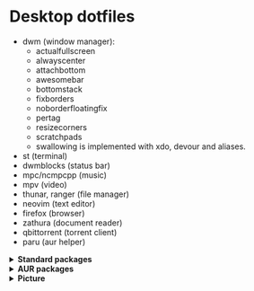 # Desktop dotfiles

- dwm (window manager):
    - actualfullscreen
    - alwayscenter
    - attachbottom
    - awesomebar
    - bottomstack
    - fixborders
    - noborderfloatingfix
    - pertag
    - resizecorners
    - scratchpads
    - swallowing is implemented with xdo, devour and aliases.
- st (terminal)
- dwmblocks (status bar)
- mpc/ncmpcpp (music)
- mpv (video)
- thunar, ranger (file manager)
- neovim (text editor)
- firefox (browser)
- zathura (document reader)
- qbittorrent (torrent client)
- paru (aur helper)

<details>
<summary><strong>Standard packages</strong></summary>
  
```bash
xorg xorg-xinit xorg-xwininfo xdg-user-dirs nvidia intel-ucode wpa_supplicant git tlp tlp-rdw powertop htop maim pulseaudio pulseaudio-alsa alsa-firmware alsa-plugins alsa-utils pavucontrol networkmanager feh mpc ncmpcpp ranger thunar tumbler gvfs gvfs-mtp thunar-volman thunar-media-tags-plugin mpv dmenu neovim firefox qutebrowser zathura zathura-pdf-mupdf qbittorrent youtube-dl lxappearance obs ffmpeg ffmpegthumbnailer imagemagick arandr picom man tldr dunst xclip xdotool unzip unrar p7zip keepassxc terminus-font ttf-dejavu libreoffice fzf adobe-source-han-sans-jp-fonts cherrytree ufw zsh zsh-syntax-highlighting zsh-autosuggestions xdo wget exa 
```
</details>


<details>
<summary><strong>AUR packages</strong></summary>
  
```bash
devour xidlehook

```
</details>


<details>
<summary><strong>Picture</strong></summary>

![1](https://u.cubeupload.com/earl_/desktop.png)
</details>
